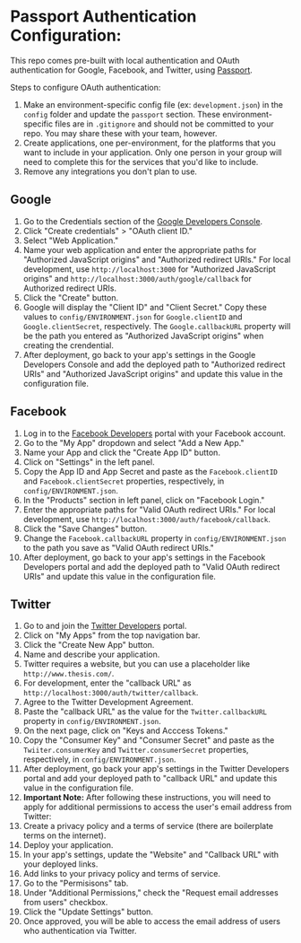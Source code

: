 # Passport Authentication Configuration:

This repo comes pre-built with local authentication and OAuth authentication
for Google, Facebook, and Twitter, using [Passport](http://passportjs.org/).

Steps to configure OAuth authentication:

1. Make an environment-specific config file (ex: `development.json`) in the `config` folder and update the `passport` section. These environment-specific files are in `.gitignore` and should not be committed to your repo. You may share these with your team, however.
1. Create applications, one per-environment, for the platforms that you want to include in your application. Only one person in your group will need to complete this for the services that you'd like to include.
1. Remove any integrations you don't plan to use.

## Google

1. Go to the Credentials section of the [Google Developers Console](https://console.developers.google.com/apis/credentials?project=mentor-toolbox).
1. Click "Create credentials" > "OAuth client ID."
1. Select "Web Application."
1. Name your web application and enter the appropriate paths for "Authorized JavaScript origins" and "Authorized redirect URIs." For local development, use `http://localhost:3000` for "Authorized JavaScript origins" and `http://localhost:3000/auth/google/callback` for Authorized redirect URIs.
1. Click the "Create" button.
1. Google will display the "Client ID" and "Client Secret." Copy these values to `config/ENVIRONMENT.json` for `Google.clientID` and `Google.clientSecret`, respectively. The `Google.callbackURL` property will be the path you entered as "Authorized JavaScript origins" when creating the crendential.
1. After deployment, go back to your app's settings in the Google Developers Console and add the deployed path to "Authorized redirect URIs" and "Authorized JavaScript origins" and update this value in the configuration file.

## Facebook

1. Log in to the [Facebook Developers](https://developers.facebook.com/apps/) portal with your Facebook account.
1. Go to the "My App" dropdown and select "Add a New App."
1. Name your App and click the "Create App ID" button.
1. Click on "Settings" in the left panel.
1. Copy the App ID and App Secret and paste as the `Facebook.clientID` and `Facebook.clientSecret` properties, respectively, in `config/ENVIRONMENT.json`.
1. In the "Products" section in left panel, click on "Facebook Login."
1. Enter the appropriate paths for "Valid OAuth redirect URIs." For local development, use `http://localhost:3000/auth/facebook/callback`.
1. Click the "Save Changes" button.
1. Change the `Facebook.callbackURL` property in `config/ENVIRONMENT.json` to the path you save as "Valid OAuth redirect URIs."
1. After deployment, go back to your app's settings in the Facebook Developers portal and add the deployed path to "Valid OAuth redirect URIs" and update this value in the configuration file.

## Twitter

1. Go to and join the [Twitter Developers](https://dev.twitter.com/) portal.
1. Click on "My Apps" from the top navigation bar.
1. Click the "Create New App" button.
1. Name and describe your application.
1. Twitter requires a website, but you can use a placeholder like `http://www.thesis.com/`.
1. For development, enter the "callback URL" as `http://localhost:3000/auth/twitter/callback`.
1. Agree to the Twitter Development Agreement.
1. Paste the "callback URL" as the value for the `Twitter.callbackURL` property in `config/ENVIRONMENT.json`.
1. On the next page, click on "Keys and Acccess Tokens."
1. Copy the "Consumer Key" and "Consumer Secret" and paste as the `Twiiter.consumerKey` and `Twitter.consumerSecret` properties, respectively, in `config/ENVIRONMENT.json`.
1. After deployment, go back your app's settings in the Twitter Developers portal and add your deployed path to "callback URL" and update this value in the configuration file.
1. **Important Note:** After following these instructions, you will need to apply for additional permissions to access the user's email address from Twitter:
  1. Create a privacy policy and a terms of service (there are boilerplate terms on the internet).
  1. Deploy your application.
  1. In your app's settings, update the "Website" and "Callback URL" with your deployed links.
  1. Add links to your privacy policy and terms of service.
  1. Go to the "Permisisons" tab.
  1. Under "Additional Permissions," check the "Request email addresses from users" checkbox.
  1. Click the "Update Settings" button.
  1. Once approved, you will be able to access the email address of users who authentication via Twitter.
